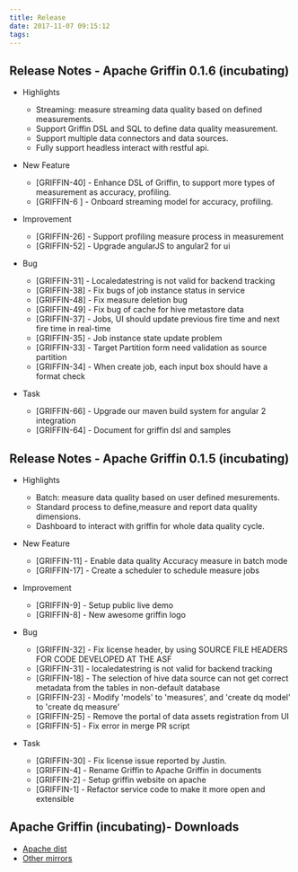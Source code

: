 ```yaml
---
title: Release
date: 2017-11-07 09:15:12
tags:
---
```


## Release Notes - Apache Griffin 0.1.6 (incubating)

- Highlights
  * Streaming: measure streaming data quality based on defined measurements.
  * Support Griffin DSL and SQL to define data quality measurement.
  * Support multiple data connectors and data sources.
  * Fully support headless interact with restful api.


- New Feature
  * [GRIFFIN-40] - Enhance DSL of Griffin, to support more types of measurement as accuracy, profiling.
  * [GRIFFIN-6 ] - Onboard streaming model for accuracy, profiling.


- Improvement
  * [GRIFFIN-26] - Support profiling measure process in measurement
  * [GRIFFIN-52] - Upgrade angularJS to angular2 for ui


- Bug
  * [GRIFFIN-31] - Localedatestring is not valid for backend tracking
  * [GRIFFIN-38] - Fix bugs of job instance status in service
  * [GRIFFIN-48] - Fix measure deletion bug
  * [GRIFFIN-49] - Fix bug of cache for hive metastore data
  * [GRIFFIN-37] - Jobs, UI should update previous fire time and next fire time in real-time
  * [GRIFFIN-35] - Job instance state update problem
  * [GRIFFIN-33] - Target Partition form need validation as source partition
  * [GRIFFIN-34] - When create job, each input box should have a format check


- Task
  * [GRIFFIN-66] - Upgrade our maven build system for angular 2 integration
  * [GRIFFIN-64] - Document for griffin dsl and samples

## Release Notes - Apache Griffin 0.1.5 (incubating)

- Highlights
  * Batch: measure data quality based on user defined mesurements.
  * Standard process to define,measure and report data quality dimensions.
  * Dashboard to interact with griffin for whole data quality cycle.

- New Feature
  * [GRIFFIN-11]  - Enable data quality Accuracy measure in batch mode
  * [GRIFFIN-17]  - Create a scheduler to schedule measure jobs

- Improvement
  * [GRIFFIN-9] - Setup public live demo
  * [GRIFFIN-8] - New awesome griffin logo


- Bug
  * [GRIFFIN-32] - Fix license header, by using SOURCE FILE HEADERS FOR CODE DEVELOPED AT THE ASF
  * [GRIFFIN-31] - localedatestring is not valid for backend tracking
  * [GRIFFIN-18] - The selection of hive data source can not get correct metadata from the tables in non-default database
  * [GRIFFIN-23] - Modify 'models' to 'measures', and 'create dq model' to 'create dq measure'
  * [GRIFFIN-25] - Remove the portal of data assets registration from UI
  * [GRIFFIN-5]  - Fix error in merge PR script


- Task
  * [GRIFFIN-30] - Fix license issue reported by Justin.
  * [GRIFFIN-4] - Rename Griffin to Apache Griffin in documents
  * [GRIFFIN-2] - Setup griffin website on apache
  * [GRIFFIN-1] - Refactor service code to make it more open and extensible


## Apache Griffin (incubating)- Downloads
* [Apache dist](https://dist.apache.org/repos/dist/release/incubator/griffin/)
* [Other mirrors](https://www.apache.org/dyn/closer.cgi/incubator/griffin)


